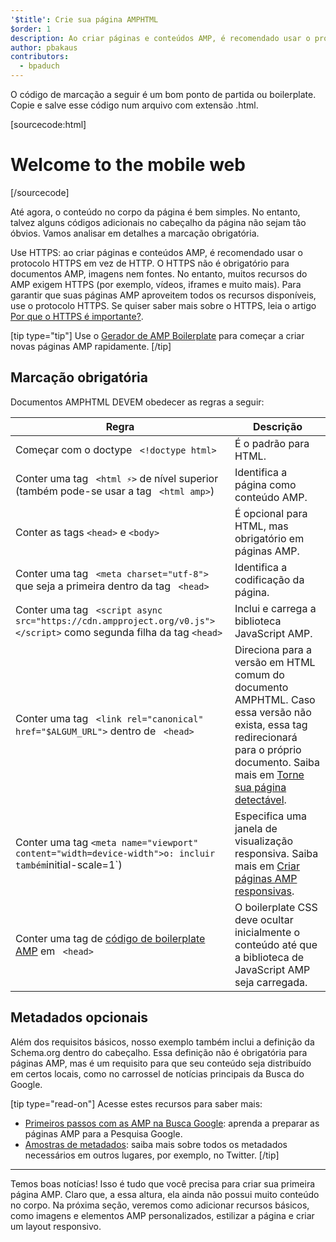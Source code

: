 ```yaml
---
'$title': Crie sua página AMPHTML
$order: 1
description: Ao criar páginas e conteúdos AMP, é recomendado usar o protocolo HTTPS em vez de HTTP. O HTTPS não é obrigatório para documentos AMP ...
author: pbakaus
contributors:
  - bpaduch
---
```


O código de marcação a seguir é um bom ponto de partida ou boilerplate. Copie e salve esse código num arquivo com extensão .html.

[sourcecode:html]

<!doctype html>
<html amp lang="en">
  <head>
    <meta charset="utf-8">
    <script async src="https://cdn.ampproject.org/v0.js"></script>
    <title>Hello, AMPs</title>
    <link rel="canonical" href="{{doc.url}}">
    <meta name="viewport" content="width=device-width">
    <script type="application/ld+json">
      {
        "@context": "http://schema.org",
        "@type": "NewsArticle",
        "headline": "Open-source framework for publishing content",
        "datePublished": "2015-10-07T12:02:41Z",
        "image": [
          "logo.jpg"
        ]
      }
    </script>
    <style amp-boilerplate>body{-webkit-animation:-amp-start 8s steps(1,end) 0s 1 normal both;-moz-animation:-amp-start 8s steps(1,end) 0s 1 normal both;-ms-animation:-amp-start 8s steps(1,end) 0s 1 normal both;animation:-amp-start 8s steps(1,end) 0s 1 normal both}@-webkit-keyframes -amp-start{from{visibility:hidden}to{visibility:visible}}@-moz-keyframes -amp-start{from{visibility:hidden}to{visibility:visible}}@-ms-keyframes -amp-start{from{visibility:hidden}to{visibility:visible}}@-o-keyframes -amp-start{from{visibility:hidden}to{visibility:visible}}@keyframes -amp-start{from{visibility:hidden}to{visibility:visible}}</style><noscript><style amp-boilerplate>body{-webkit-animation:none;-moz-animation:none;-ms-animation:none;animation:none}</style></noscript>
  </head>
  <body>
    <h1>Welcome to the mobile web</h1>
  </body>
</html>
[/sourcecode]

Até agora, o conteúdo no corpo da página é bem simples. No entanto, talvez alguns códigos adicionais no cabeçalho da página não sejam tão óbvios. Vamos analisar em detalhes a marcação obrigatória.

Use HTTPS: ao criar páginas e conteúdos AMP, é recomendado usar o protocolo HTTPS em vez de HTTP. O HTTPS não é obrigatório para documentos AMP, imagens nem fontes. No entanto, muitos recursos do AMP exigem HTTPS (por exemplo, vídeos, iframes e muito mais). Para garantir que suas páginas AMP aproveitem todos os recursos disponíveis, use o protocolo HTTPS. Se quiser saber mais sobre o HTTPS, leia o artigo [Por que o HTTPS é importante?](https://developers.google.com/web/fundamentals/security/encrypt-in-transit/why-https).

[tip type="tip"] Use o [Gerador de AMP Boilerplate](/boilerplate) para começar a criar novas páginas AMP rapidamente. [/tip]

## Marcação obrigatória

Documentos AMPHTML DEVEM obedecer as regras a seguir:

| Regra                                                                                                                                    | Descrição                                                                                                                                                                                                                                                            |
| ---------------------------------------------------------------------------------------------------------------------------------------- | -------------------------------------------------------------------------------------------------------------------------------------------------------------------------------------------------------------------------------------------------------------------- |
| Começar com o doctype ` <!doctype html>`                                                                                                 | É o padrão para HTML.                                                                                                                                                                                                                                                |
| Conter uma tag ` <html ⚡>` de nível superior <br>(também pode-se usar a tag ` <html amp>`)                                              | Identifica a página como conteúdo AMP.                                                                                                                                                                                                                               |
| Conter as tags `<head>` e `<body>`                                                                                                       | É opcional para HTML, mas obrigatório em páginas AMP.                                                                                                                                                                                                                |
| Conter uma tag ` <meta charset="utf-8">` que seja a primeira dentro da tag ` <head>`                                                     | Identifica a codificação da página.                                                                                                                                                                                                                                  |
| Conter uma tag ` <script async src="https://cdn.ampproject.org/v0.js"></script>` como segunda filha da tag `<head>`                      | Inclui e carrega a biblioteca JavaScript AMP.                                                                                                                                                                                                                        |
| Conter uma tag ` <link rel="canonical" href="$ALGUM_URL">` dentro de ` <head>`                                                           | Direciona para a versão em HTML comum do documento AMPHTML. Caso essa versão não exista, essa tag redirecionará para o próprio documento. Saiba mais em [Torne sua página detectável](../../../../documentation/guides-and-tutorials/optimize-measure/discovery.md). |
| Conter uma tag `<meta name="viewport" content="width=device-width">o: incluir também`initial-scale=1`)                                   | Especifica uma janela de visualização responsiva. Saiba mais em [Criar páginas AMP responsivas](../../../../documentation/guides-and-tutorials/develop/style_and_layout/responsive_design.md).                                                                       |
| Conter uma tag de [código de boilerplate AMP](../../../../documentation/guides-and-tutorials/learn/spec/amp-boilerplate.md) em ` <head>` | O boilerplate CSS deve ocultar inicialmente o conteúdo até que a biblioteca de JavaScript AMP seja carregada.                                                                                                                                                        |

## Metadados opcionais

Além dos requisitos básicos, nosso exemplo também inclui a definição da Schema.org dentro do cabeçalho. Essa definição não é obrigatória para páginas AMP, mas é um requisito para que seu conteúdo seja distribuído em certos locais, como no carrossel de notícias principais da Busca do Google.

[tip type="read-on"] Acesse estes recursos para saber mais:

- [Primeiros passos com as AMP na Busca Google](https://developers.google.com/amp/docs): aprenda a preparar as páginas AMP para a Pesquisa Google.
- [Amostras de metadados](https://github.com/ampproject/amphtml/tree/main/examples/metadata-examples): saiba mais sobre todos os metadados necessários em outros lugares, por exemplo, no Twitter. [/tip]

<hr>

Temos boas notícias! Isso é tudo que você precisa para criar sua primeira página AMP. Claro que, a essa altura, ela ainda não possui muito conteúdo no corpo. Na próxima seção, veremos como adicionar recursos básicos, como imagens e elementos AMP personalizados, estilizar a página e criar um layout responsivo.
